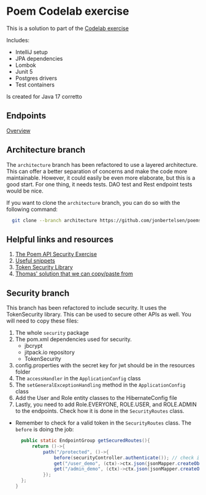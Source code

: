 # Poem Codelab exercise

This is a solution to part of the [Codelab exercise](https://dat3cph.github.io/material/rest-intro/exercises/codelab/)

Includes:

- IntelliJ setup
- JPA dependencies
- Lombok
- Junit 5
- Postgres drivers
- Test containers

Is created for Java 17 corretto

## Endpoints

[Overview](http://localhost:7070/routes)

## Architecture branch

The `architecture` branch has been refactored to use a layered architecture. 
This can offer a better separation of concerns and make the code more maintainable.
However, it could easily be even more elaborate, but this is a good start. For one thing, it needs
tests. DAO test and Rest endpoint tests would be nice.

If you want to clone the `architecture` branch, you can do so with the following command:

```bash
  git clone --branch architecture https://github.com/jonbertelsen/poems.git
```

## Helpful links and resources

1. [The Poem API Security Exercise](https://dat3cph.github.io/material/rest-test-security/exercises/poems-security/)
2.  [Useful snippets](https://dat3cph.github.io/material/tools/security/api)
3. [Token Security Library](https://github.com/Hartmannsolution/TokenSecurity)
4. [Thomas' solution that we can copy/paste from](https://github.com/Hartmannsolution/poemsolution)

## Security branch

This branch has been refactored to include security. It uses the TokenSecurity library.
This can be used to secure other APIs as well. You will need to copy these files:

1. The whole `security` package
2. The pom.xml dependencies used for security.
    - jbcrypt
    - jitpack.io repository
    - TokenSecurity
3. config.properties with the secret key for jwt should be in the resources folder
4. The `accessHandler` in the `ApplicationConfig` class
5. The `setGeneralExceptionHandling` method in the `ApplicationConfig` class
6. Add the User and Role entity classes to the HibernateConfig file
7. Lastly, you need to add Role.EVERYONE, ROLE.USER, and ROLE.ADMIN to the endpoints. Check how it is done in the `SecurityRoutes` class.
  - Remember to check for a valid token in the `SecurityRoutes` class. The `before` is doing the job:
  
      ```java
        public static EndpointGroup getSecuredRoutes(){
            return ()->{
                path("/protected", ()->{
                    before(securityController.authenticate()); // check if there is a valid token in the header
                    get("/user_demo", (ctx)->ctx.json(jsonMapper.createObjectNode().put("msg",  "Hello from USER Protected")), Role.USER);
                    get("/admin_demo", (ctx)->ctx.json(jsonMapper.createObjectNode().put("msg",  "Hello from ADMIN Protected")), Role.ADMIN);
                });
        };
    }
    ```
